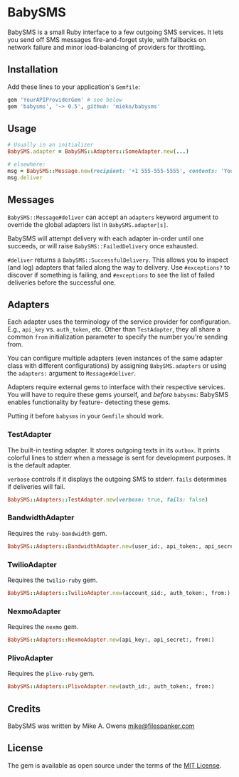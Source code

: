 # BabySMS

BabySMS is a small Ruby interface to a few outgoing SMS services.  It lets you send off SMS
messages fire-and-forget style, with fallbacks on network failure and minor load-balancing
of providers for throttling.


## Installation

Add these lines to your application's `Gemfile`:

```ruby
gem 'YourAPIProviderGem' # see below
gem 'babysms', '~> 0.5', github: 'mieko/babysms'
```

## Usage

```ruby
# Usually in an initializer
BabySMS.adapter = BabySMS::Adapters::SomeAdapter.new(...)

# elsewhere:
msg = BabySMS::Message.new(recipient: '+1 555-555-5555', contents: 'Your Message')
msg.deliver
```


## Messages

`BabySMS::Message#deliver` can accept an `adapters` keyword argument to override the global
adapters list in `BabySMS.adapter[s]`.

BabySMS will attempt delivery with each adapter in-order until one succeeds, or will raise
`BabySMS::FailedDelivery` once exhausted.

`#deliver` returns a `BabySMS::SuccessfulDelivery`.  This allows you to inspect (and log)
adapters that failed along the way to delivery.  Use `#exceptions?` to discover if something is
failing, and `#exceptions` to see the list of failed deliveries before the successful one.


## Adapters

Each adapter uses the terminology of the service provider for configuration.  E.g., `api_key`
vs. `auth_token`, etc.  Other than `TestAdapter`, they all share a common `from` initialization
parameter to specify the number you're sending from.

You can configure multiple adapters (even instances of the same adapter class with different
configurations) by assigning `BabySMS.adapters` or using the `adapters:` argument to
`Message#deliver`.

Adapters require external gems to interface with their respective services.  You will have to
require these gems yourself, and *before* `babysms`: BabySMS enables functionality by feature-
detecting these gems.  

Putting it before `babysms` in your `Gemfile` should work.


### TestAdapter

The built-in testing adapter.  It stores outgoing texts in its `outbox`.  It prints colorful lines
to stderr when a message is sent for development purposes.  It is the default adapter.

`verbose` controls if it displays the outgoing SMS to stderr.  `fails` determines if deliveries
will fail.

```ruby
BabySMS::Adapters::TestAdapter.new(verbose: true, fails: false)
```


### BandwidthAdapter

Requires the `ruby-bandwidth` gem.

```ruby
BabySMS::Adapters::BandwidthAdapter.new(user_id:, api_token:, api_secret:, from:)
```


### TwilioAdapter

Requires the `twilio-ruby` gem.

```ruby
BabySMS::Adapters::TwilioAdapter.new(account_sid:, auth_token:, from:)
```


### NexmoAdapter

Requires the `nexmo` gem.

```ruby
BabySMS::Adapters::NexmoAdapter.new(api_key:, api_secret:, from:)
```


### PlivoAdapter

Requires the `plivo-ruby` gem.

```ruby
BabySMS::Adapters::PlivoAdapter.new(auth_id:, auth_token:, from:)
```

## Credits

BabySMS was written by Mike A. Owens <mike@filespanker.com>

## License

The gem is available as open source under the terms of the
[MIT License](https://opensource.org/licenses/MIT).
